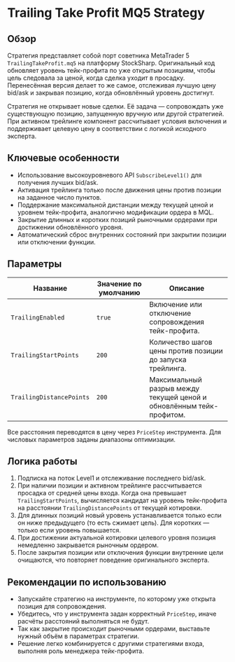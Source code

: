 # Trailing Take Profit MQ5 Strategy

## Обзор
Стратегия представляет собой порт советника MetaTrader 5 `TrailingTakeProfit.mq5` на платформу StockSharp. Оригинальный код обновляет уровень тейк-профита по уже открытым позициям, чтобы цель следовала за ценой, когда сделка уходит в просадку. Перенесённая версия делает то же самое, отслеживая лучшую цену bid/ask и закрывая позицию, когда обновлённый уровень достигнут.

Стратегия не открывает новые сделки. Её задача — сопровождать уже существующую позицию, запущенную вручную или другой стратегией. При активном трейлинге компонент рассчитывает условия включения и поддерживает целевую цену в соответствии с логикой исходного эксперта.

## Ключевые особенности
- Использование высокоуровневого API `SubscribeLevel1()` для получения лучших bid/ask.
- Активация трейлинга только после движения цены против позиции на заданное число пунктов.
- Поддержание максимальной дистанции между текущей ценой и уровнем тейк-профита, аналогично модификации ордера в MQL.
- Закрытие длинных и коротких позиций рыночными ордерами при достижении обновлённого уровня.
- Автоматический сброс внутренних состояний при закрытии позиции или отключении функции.

## Параметры
| Название | Значение по умолчанию | Описание |
| -------- | --------------------- | -------- |
| `TrailingEnabled` | `true` | Включение или отключение сопровождения тейк-профита. |
| `TrailingStartPoints` | `200` | Количество шагов цены против позиции до запуска трейлинга. |
| `TrailingDistancePoints` | `200` | Максимальный разрыв между текущей ценой и обновлённым тейк-профитом. |

Все расстояния переводятся в цену через `PriceStep` инструмента. Для числовых параметров заданы диапазоны оптимизации.

## Логика работы
1. Подписка на поток Level1 и отслеживание последнего bid/ask.
2. При наличии позиции и активном трейлинге рассчитывается просадка от средней цены входа. Когда она превышает `TrailingStartPoints`, вычисляется кандидат на уровень тейк-профита на расстоянии `TrailingDistancePoints` от текущей котировки.
3. Для длинных позиций новый уровень устанавливается только если он ниже предыдущего (то есть сжимает цель). Для коротких — только если уровень повышается.
4. При достижении актуальной котировки целевого уровня позиция немедленно закрывается рыночным ордером.
5. После закрытия позиции или отключения функции внутренние цели очищаются, что повторяет поведение оригинального эксперта.

## Рекомендации по использованию
- Запускайте стратегию на инструменте, по которому уже открыта позиция для сопровождения.
- Убедитесь, что у инструмента задан корректный `PriceStep`, иначе расчёты расстояний выполняться не будут.
- Так как закрытие происходит рыночными ордерами, выставьте нужный объём в параметрах стратегии.
- Решение легко комбинируется с другими стратегиями входа, выполняя роль менеджера тейк-профита.
